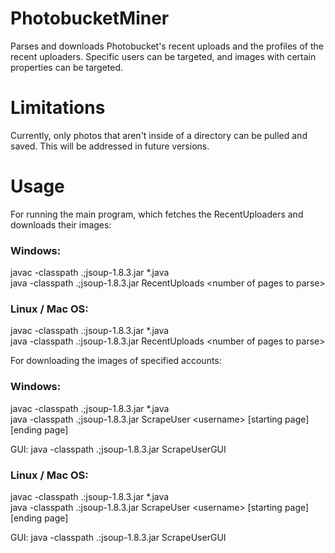# PhotobucketMiner
Parses and downloads Photobucket's recent uploads and the profiles of the recent uploaders. Specific users can be targeted, and images with certain properties can be targeted.

# Limitations
Currently, only photos that aren't inside of a directory can be pulled and saved. This will be addressed in future versions.  

# Usage
For running the main program, which fetches the RecentUploaders and downloads their images:

### Windows:

javac -classpath .;jsoup-1.8.3.jar *.java  
java -classpath .;jsoup-1.8.3.jar RecentUploads \<number of pages to parse\>

### Linux / Mac OS:
javac -classpath .:jsoup-1.8.3.jar *.java  
java -classpath .:jsoup-1.8.3.jar RecentUploads \<number of pages to parse\>  

For downloading the images of specified accounts:  

### Windows:  
javac -classpath .;jsoup-1.8.3.jar *.java  
java -classpath .;jsoup-1.8.3.jar ScrapeUser \<username\> [starting page] [ending page]  

GUI: java -classpath .;jsoup-1.8.3.jar ScrapeUserGUI  

### Linux / Mac OS:
javac -classpath .:jsoup-1.8.3.jar *.java  
java -classpath .:jsoup-1.8.3.jar ScrapeUser \<username\> [starting page] [ending page]  

GUI: java -classpath .:jsoup-1.8.3.jar ScrapeUserGUI
